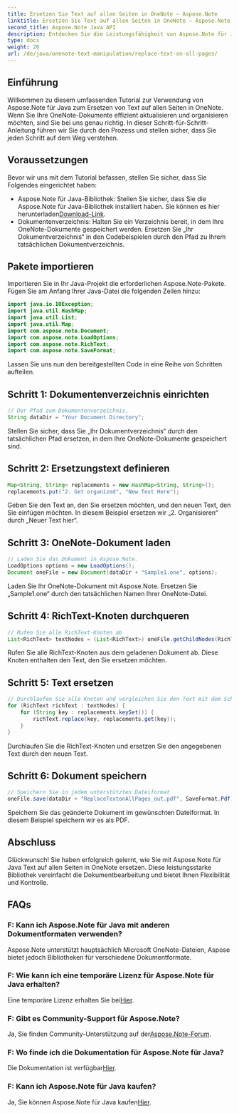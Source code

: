 ```yaml
---
title: Ersetzen Sie Text auf allen Seiten in OneNote – Aspose.Note
linktitle: Ersetzen Sie Text auf allen Seiten in OneNote – Aspose.Note
second_title: Aspose.Note Java API
description: Entdecken Sie die Leistungsfähigkeit von Aspose.Note für Java! Erfahren Sie, wie Sie Text auf allen Seiten in OneNote mühelos ersetzen. Befolgen Sie unsere Schritt-für-Schritt-Anleitung für eine reibungslose Dokumentenbearbeitung.
type: docs
weight: 20
url: /de/java/onenote-text-manipulation/replace-text-on-all-pages/
---
```

## Einführung
Willkommen zu diesem umfassenden Tutorial zur Verwendung von Aspose.Note für Java zum Ersetzen von Text auf allen Seiten in OneNote. Wenn Sie Ihre OneNote-Dokumente effizient aktualisieren und organisieren möchten, sind Sie bei uns genau richtig. In dieser Schritt-für-Schritt-Anleitung führen wir Sie durch den Prozess und stellen sicher, dass Sie jeden Schritt auf dem Weg verstehen.
## Voraussetzungen
Bevor wir uns mit dem Tutorial befassen, stellen Sie sicher, dass Sie Folgendes eingerichtet haben:
-  Aspose.Note für Java-Bibliothek: Stellen Sie sicher, dass Sie die Aspose.Note für Java-Bibliothek installiert haben. Sie können es hier herunterladen[Download-Link](https://releases.aspose.com/note/java/).
- Dokumentenverzeichnis: Halten Sie ein Verzeichnis bereit, in dem Ihre OneNote-Dokumente gespeichert werden. Ersetzen Sie „Ihr Dokumentverzeichnis“ in den Codebeispielen durch den Pfad zu Ihrem tatsächlichen Dokumentverzeichnis.
## Pakete importieren
Importieren Sie in Ihr Java-Projekt die erforderlichen Aspose.Note-Pakete. Fügen Sie am Anfang Ihrer Java-Datei die folgenden Zeilen hinzu:
```java
import java.io.IOException;
import java.util.HashMap;
import java.util.List;
import java.util.Map;
import com.aspose.note.Document;
import com.aspose.note.LoadOptions;
import com.aspose.note.RichText;
import com.aspose.note.SaveFormat;
```
Lassen Sie uns nun den bereitgestellten Code in eine Reihe von Schritten aufteilen.
## Schritt 1: Dokumentenverzeichnis einrichten
```java
// Der Pfad zum Dokumentenverzeichnis.
String dataDir = "Your Document Directory";
```
Stellen Sie sicher, dass Sie „Ihr Dokumentverzeichnis“ durch den tatsächlichen Pfad ersetzen, in dem Ihre OneNote-Dokumente gespeichert sind.
## Schritt 2: Ersetzungstext definieren
```java
Map<String, String> replacements = new HashMap<String, String>();
replacements.put("2. Get organized", "New Text Here");
```
Geben Sie den Text an, den Sie ersetzen möchten, und den neuen Text, den Sie einfügen möchten. In diesem Beispiel ersetzen wir „2. Organisieren“ durch „Neuer Text hier“.
## Schritt 3: OneNote-Dokument laden
```java
// Laden Sie das Dokument in Aspose.Note.
LoadOptions options = new LoadOptions();
Document oneFile = new Document(dataDir + "Sample1.one", options);
```
Laden Sie Ihr OneNote-Dokument mit Aspose.Note. Ersetzen Sie „Sample1.one“ durch den tatsächlichen Namen Ihrer OneNote-Datei.
## Schritt 4: RichText-Knoten durchqueren
```java
// Rufen Sie alle RichText-Knoten ab
List<RichText> textNodes = (List<RichText>) oneFile.getChildNodes(RichText.class);
```
Rufen Sie alle RichText-Knoten aus dem geladenen Dokument ab. Diese Knoten enthalten den Text, den Sie ersetzen möchten.
## Schritt 5: Text ersetzen
```java
// Durchlaufen Sie alle Knoten und vergleichen Sie den Text mit dem Schlüsseltext
for (RichText richText : textNodes) {
    for (String key : replacements.keySet()) {
        richText.replace(key, replacements.get(key));
    }
}
```
Durchlaufen Sie die RichText-Knoten und ersetzen Sie den angegebenen Text durch den neuen Text.
## Schritt 6: Dokument speichern
```java
// Speichern Sie in jedem unterstützten Dateiformat
oneFile.save(dataDir + "ReplaceTextonAllPages_out.pdf", SaveFormat.Pdf);
```
Speichern Sie das geänderte Dokument im gewünschten Dateiformat. In diesem Beispiel speichern wir es als PDF.
## Abschluss
Glückwunsch! Sie haben erfolgreich gelernt, wie Sie mit Aspose.Note für Java Text auf allen Seiten in OneNote ersetzen. Diese leistungsstarke Bibliothek vereinfacht die Dokumentbearbeitung und bietet Ihnen Flexibilität und Kontrolle.
## FAQs
### F: Kann ich Aspose.Note für Java mit anderen Dokumentformaten verwenden?
Aspose.Note unterstützt hauptsächlich Microsoft OneNote-Dateien, Aspose bietet jedoch Bibliotheken für verschiedene Dokumentformate.
### F: Wie kann ich eine temporäre Lizenz für Aspose.Note für Java erhalten?
 Eine temporäre Lizenz erhalten Sie bei[Hier](https://purchase.aspose.com/temporary-license/).
### F: Gibt es Community-Support für Aspose.Note?
 Ja, Sie finden Community-Unterstützung auf der[Aspose.Note-Forum](https://forum.aspose.com/c/note/28).
### F: Wo finde ich die Dokumentation für Aspose.Note für Java?
 Die Dokumentation ist verfügbar[Hier](https://reference.aspose.com/note/java/).
### F: Kann ich Aspose.Note für Java kaufen? 
 Ja, Sie können Aspose.Note für Java kaufen[Hier](https://purchase.aspose.com/buy).